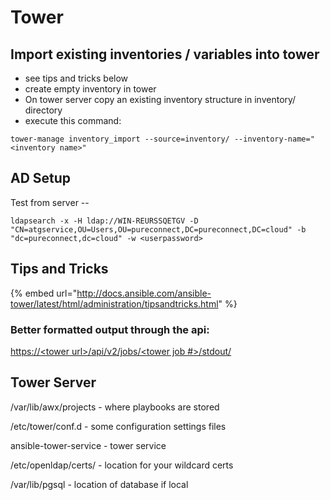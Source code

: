 # Tower

## Import existing inventories / variables into tower

* see tips and tricks below
* create empty inventory in tower
* On tower server copy an existing inventory structure in inventory/ directory
* execute this command:

```
tower-manage inventory_import --source=inventory/ --inventory-name="<inventory name>"
```

## AD Setup

Test from server --

`ldapsearch -x -H ldap://WIN-REURSSQETGV -D "CN=atgservice,OU=Users,OU=pureconnect,DC=pureconnect,DC=cloud" -b "dc=pureconnect,dc=cloud" -w <userpassword>`

## Tips and Tricks

{% embed url="http://docs.ansible.com/ansible-tower/latest/html/administration/tipsandtricks.html" %}

### Better formatted output through the api:

[https://\<tower url>/api/v2/jobs/\<tower job #>/stdout/](https://tower.karops.io/api/v2/jobs/4274/stdout/)

## Tower Server

/var/lib/awx/projects - where playbooks are stored

/etc/tower/conf.d - some configuration settings files

ansible-tower-service - tower service

/etc/openldap/certs/ - location for your wildcard certs

/var/lib/pgsql - location of database if local
